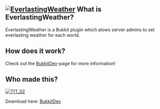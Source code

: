[![EverlastingWeather][Banner]][GitHub]
What is EverlastingWeather?
----------------

EverlastingWeather is a Bukkit plugin which alows server admins to set everlasting weather for each world.

How does it work?
----------------

Check out the [BukkitDev]-page for more information!


Who made this?
----------------   
[![TfT_02](http://www.gravatar.com/avatar/b8914f9970e1f6ffd5281ce4770e20a7.png)](http://dev.bukkit.org/profiles/TfT_02/) 

Download here: [BukkitDev]

[Banner]: https://dl.dropbox.com/u/29178507/Dev/EverlastingWeather/title-banner.png
[BukkitDev]: http://dev.bukkit.org/server-mods/EverlastingWeather/
[GitHub]: https://github.com/TfT-02/EverlastingWeather

